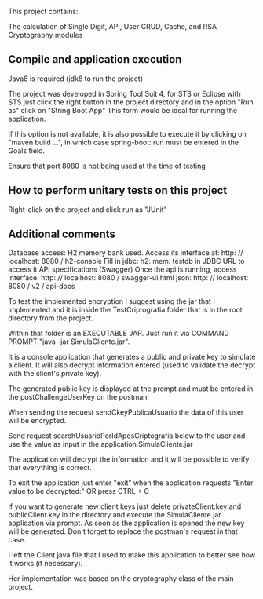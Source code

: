 This project contains:

The calculation of Single Digit, API, User CRUD, Cache, and  RSA Cryptography modules

 Compile and application execution 
 --------------------------------------------------------------------------------------------------------------------------

Java8 is required (jdk8 to run the project)

 The project was developed in Spring Tool Suit 4, for STS or Eclipse with STS just click the right button in the project directory and in the option "Run as" click on "String Boot App"
 This form would be ideal for running the application.
 
 If this option is not available, it is also possible to execute it by clicking on "maven build ...", in which case spring-boot: run must be entered in the Goals field.
 
 Ensure that port 8080 is not being used at the time of testing


 How to perform unitary tests on this project
----------------------------------------------------------------------------------------------------------------------------------------------------------------------
 Right-click on the project and click run as "JUnit"
 
 
 Additional comments
----------------------------------------------------------------------------------------------------------------------------------------------------------------------
Database access:
H2 memory bank used. Access its interface at:
http: // localhost: 8080 / h2-console
Fill in jdbc: h2: mem: testdb in JDBC URL to access it
API specifications (Swagger)
Once the api is running, access
interface:
http: // localhost: 8080 / swagger-ui.html
json:
http: // localhost: 8080 / v2 / api-docs

To test the implemented encryption I suggest using the jar that I implemented and it is inside the TestCriptografia folder that is in the root directory
from the project.

Within that folder is an EXECUTABLE JAR. Just run it via COMMAND PROMPT "java -jar SimulaCliente.jar".

It is a console application that generates a public and private key to simulate a client. It will also decrypt
information entered (used to validate the decrypt with the client's private key).

The generated public key is displayed at the prompt and must be entered in the postChallengeUserKey on the postman.

When sending the request sendCkeyPublicaUsuario the data of this user will be encrypted.

Send request searchUsuarioPorIdAposCriptografia below to the user and use the value as input in the application SimulaCliente.jar

The application will decrypt the information and it will be possible to verify that everything is correct.

To exit the application just enter "exit" when the application requests "Enter value to be decrypted:"
OR press CTRL + C

If you want to generate new client keys just delete privateClient.key and publicClient.key in the directory and execute
the SimulaCliente.jar application via prompt. As soon as the application is opened the new key will be generated. Don't forget to replace
the postman's request in that case.

I left the Client.java file that I used to make this application to better see how it works (if necessary).

Her implementation was based on the cryptography class of the main project.
